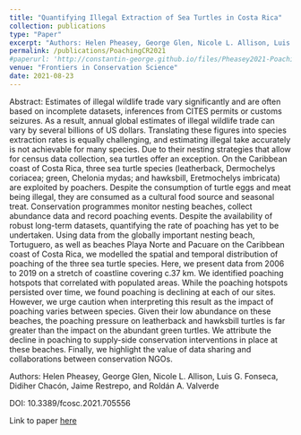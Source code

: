 ```yaml
---
title: "Quantifying Illegal Extraction of Sea Turtles in Costa Rica"
collection: publications
type: "Paper"
excerpt: "Authors: Helen Pheasey, George Glen, Nicole L. Allison, Luis G. Fonseca, Didiher Chacón, Jaime Restrepo, and Roldán A. Valverde"
permalink: /publications/PoachingCR2021
#paperurl: 'http://constantin-george.github.io/files/Pheasey2021-PoachingCR.pdf'
venue: "Frontiers in Conservation Science"
date: 2021-08-23
---
```


Abstract: 
Estimates of illegal wildlife trade vary significantly and are often based on incomplete datasets, inferences from CITES permits or customs seizures. As a result, annual global estimates of illegal wildlife trade can vary by several billions of US dollars. Translating these figures into species extraction rates is equally challenging, and estimating illegal take accurately is not achievable for many species. Due to their nesting strategies that allow for census data collection, sea turtles offer an exception. On the Caribbean coast of Costa Rica, three sea turtle species (leatherback, Dermochelys coriacea; green, Chelonia mydas; and hawksbill, Eretmochelys imbricata) are exploited by poachers. Despite the consumption of turtle eggs and meat being illegal, they are consumed as a cultural food source and seasonal treat. Conservation programmes monitor nesting beaches, collect abundance data and record poaching events. Despite the availability of robust long-term datasets, quantifying the rate of poaching has yet to be undertaken. Using data from the globally important nesting beach, Tortuguero, as well as beaches Playa Norte and Pacuare on the Caribbean coast of Costa Rica, we modelled the spatial and temporal distribution of poaching of the three sea turtle species. Here, we present data from 2006 to 2019 on a stretch of coastline covering c.37 km. We identified poaching hotspots that correlated with populated areas. While the poaching hotspots persisted over time, we found poaching is declining at each of our sites. However, we urge caution when interpreting this result as the impact of poaching varies between species. Given their low abundance on these beaches, the poaching pressure on leatherback and hawksbill turtles is far greater than the impact on the abundant green turtles. We attribute the decline in poaching to supply-side conservation interventions in place at these beaches. Finally, we highlight the value of data sharing and collaborations between conservation NGOs.

Authors: Helen Pheasey, George Glen, Nicole L. Allison, Luis G. Fonseca, Didiher Chacón, Jaime Restrepo, and Roldán A. Valverde

DOI: 10.3389/fcosc.2021.705556

Link to paper [here](http://constantin-george.github.io/files/Pheasey2021-PoachingCR.pdf)